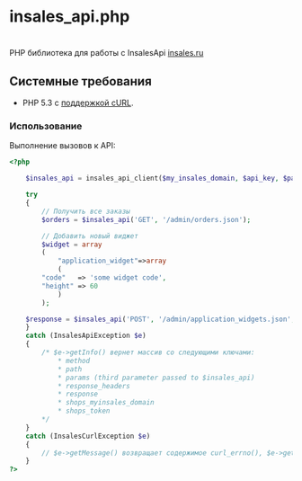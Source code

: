 # insales_api.php
#
PHP библиотека для работы с InsalesApi [insales.ru](http://www.insales.ru)


## Системные требования

* PHP 5.3 с [поддержкой cURL](http://php.net/manual/en/book.curl.php).

### Использование
Выполнение вызовов к API:

```php
<?php

	$insales_api = insales_api_client($my_insales_domain, $api_key, $password);

	try
	{
		// Получить все заказы
		$orders = $insales_api('GET', '/admin/orders.json');

		// Добавить новый виджет
		$widget = array
		(
			"application_widget"=>array
			(
        "code"   => 'some widget code',
        "height" => 60
			)
		);

    $response = $insales_api('POST', '/admin/application_widgets.json', $widget);
	}
	catch (InsalesApiException $e)
	{
		/* $e->getInfo() вернет массив со следующими ключами:
			* method
			* path
			* params (third parameter passed to $insales_api)
			* response_headers
			* response
			* shops_myinsales_domain
			* shops_token
		*/
	}
	catch (InsalesCurlException $e)
	{
		// $e->getMessage() возвращает содержимое curl_errno(), $e->getCode() возвращает содержимое curl_ error()
	}
?>
```

